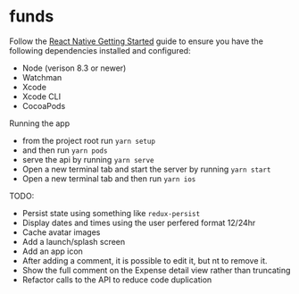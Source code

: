 # funds

Follow the [React Native Getting Started](https://facebook.github.io/react-native/docs/getting-started) guide to ensure you have the following dependencies installed and configured:

- Node (verison 8.3 or newer)
- Watchman
- Xcode
- Xcode CLI
- CocoaPods

Running the app

- from the project root run
  `yarn setup`
- and then run
  `yarn pods`
- serve the api by running
  `yarn serve`
- Open a new terminal tab and start the server by running
  `yarn start`
- Open a new terminal tab and then run
  `yarn ios`

TODO:

- Persist state using something like `redux-persist`
- Display dates and times using the user perfered format 12/24hr
- Cache avatar images
- Add a launch/splash screen
- Add an app icon
- After adding a comment, it is possible to edit it, but nt to remove it.
- Show the full comment on the Expense detail view rather than truncating
- Refactor calls to the API to reduce code duplication
